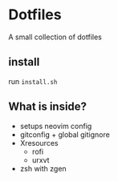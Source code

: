 # Dotfiles

A small collection of dotfiles

## install

run `install.sh`

## What is inside?

* setups neovim config
* gitconfig + global gitignore
* Xresources
  - rofi
  - urxvt
* zsh with zgen
